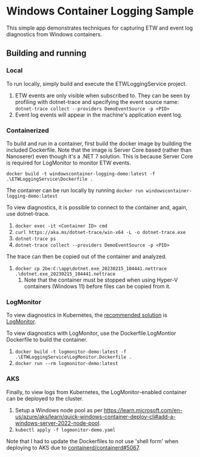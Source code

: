 # Windows Container Logging Sample

This simple app demonstrates techniques for capturing ETW and event log diagnostics from Windows containers.

## Building and running

### Local

To run locally, simply build and execute the ETWLoggingService project.

1. ETW events are only visible when subscribed to. They can be seen by profiling with dotnet-trace and specifying the event source name: `dotnet-trace collect --providers DemoEventSource -p <PID>`
1. Event log events will appear in the machine's application event log.

### Containerized

To build and run in a container, first build the docker image by building the included Dockerfile. Note that the image is Server Core based (rather than Nanoserer) even though it's a .NET 7 solution. This is because Server Core is required for LogMonitor to monitor ETW events.

`docker build -t windowscontainer-logging-demo:latest -f .\ETWLoggingService\Dockerfile .`

The container can be run locally by running `docker run windowscontainer-logging-demo:latest`

To view diagnostics, it is possible to connect to the container and, again, use dotnet-trace.

1. `docker exec -it <Container ID> cmd`
1. `curl https://aka.ms/dotnet-trace/win-x64 -L -o dotnet-trace.exe`
1. `dotnet-trace ps`
1. `dotnet-trace collect --providers DemoEventSource -p <PID>`

The trace can then be copied out of the container and analyzed.

1. `docker cp 2be:C:\app\dotnet.exe_20230215_104441.nettrace .\dotnet.exe_20230215_104441.nettrace`
    1. Note that the container must be stopped when using Hyper-V containers (Windows 11) before files can be copied from it.

### LogMonitor 

To view diagnostics in Kubernetes, the [recommended solution](https://kubernetes.io/docs/concepts/windows/user-guide) is [LogMonitor](https://github.com/microsoft/windows-container-tools/tree/main/LogMonitor).

To view diagnostics with LogMonitor, use the Dockerfile.LogMontior Dockerfile to build the container.

1. `docker build -t logmonitor-demo:latest -f .\ETWLoggingService\LogMonitor.Dockerfile .`
1. `docker run --rm logmonitor-demo:latest`

### AKS

Finally, to view logs from Kubernetes, the LogMonitor-enabled container can be deployed to the cluster.

1. Setup a Windows node pool as per https://learn.microsoft.com/en-us/azure/aks/learn/quick-windows-container-deploy-cli#add-a-windows-server-2022-node-pool. 
1. `kubectl apply -f logmonitor-demo.yaml`

Note that I had to update the Dockerfiles to not use 'shell form' when deploying to AKS due to [containerd/containerd#5067](https://github.com/containerd/containerd/issues/5067).
